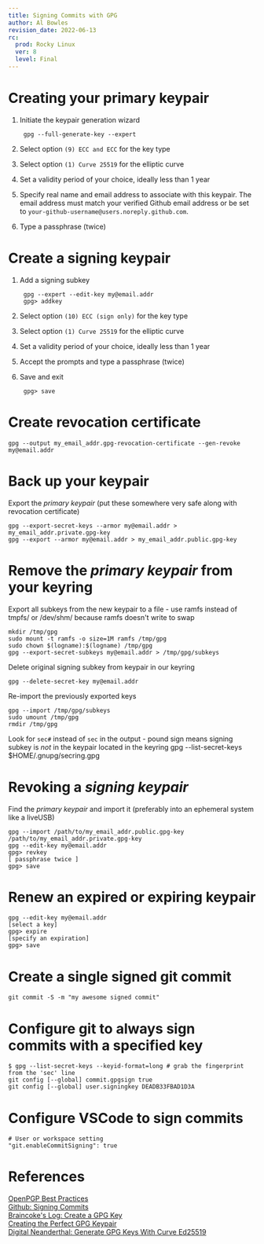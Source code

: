 ```yaml
---
title: Signing Commits with GPG
author: Al Bowles
revision_date: 2022-06-13
rc:
  prod: Rocky Linux
  ver: 8
  level: Final
---
```

# Creating your primary keypair
1. Initiate the keypair generation wizard

        gpg --full-generate-key --expert

1. Select option `(9) ECC and ECC` for the key type
1. Select option `(1) Curve 25519` for the elliptic curve
1. Set a validity period of your choice, ideally less than 1 year
1. Specify real name and email address to associate with this keypair. The email address must match your verified Github email address or be set to `your-github-username@users.noreply.github.com`.
1. Type a passphrase (twice)

# Create a signing keypair
1. Add a signing subkey

        gpg --expert --edit-key my@email.addr
        gpg> addkey

1. Select option `(10) ECC (sign only)` for the key type
1. Select option `(1) Curve 25519` for the elliptic curve
1. Set a validity period of your choice, ideally less than 1 year
1. Accept the prompts and type a passphrase (twice)
1. Save and exit

        gpg> save

# Create revocation certificate

    gpg --output my_email_addr.gpg-revocation-certificate --gen-revoke my@email.addr

# Back up your keypair
Export the *primary keypair* (put these somewhere very safe along with revocation certificate)

    gpg --export-secret-keys --armor my@email.addr > my_email_addr.private.gpg-key
    gpg --export --armor my@email.addr > my_email_addr.public.gpg-key

# Remove the *primary keypair* from your keyring
Export all subkeys from the new keypair to a file - use ramfs instead of tmpfs/ or /dev/shm/ because ramfs doesn't write to swap

    mkdir /tmp/gpg
    sudo mount -t ramfs -o size=1M ramfs /tmp/gpg
    sudo chown $(logname):$(logname) /tmp/gpg
    gpg --export-secret-subkeys my@email.addr > /tmp/gpg/subkeys

Delete original signing subkey from keypair in our keyring

    gpg --delete-secret-key my@email.addr

Re-import the previously exported keys

    gpg --import /tmp/gpg/subkeys
    sudo umount /tmp/gpg
    rmdir /tmp/gpg

Look for `sec#` instead of `sec` in the output - pound sign means signing subkey is *not* in the keypair located in the keyring
    gpg --list-secret-keys $HOME/.gnupg/secring.gpg

# Revoking a *signing keypair*
Find the *primary keypair* and import it (preferably into an ephemeral system like a liveUSB)

    gpg --import /path/to/my_email_addr.public.gpg-key /path/to/my_email_addr.private.gpg-key
    gpg --edit-key my@email.addr
    gpg> revkey
    [ passphrase twice ]
    gpg> save


# Renew an expired or expiring keypair

    gpg --edit-key my@email.addr
    [select a key]
    gpg> expire
    [specify an expiration]
    gpg> save

# Create a single signed git commit

    git commit -S -m "my awesome signed commit"

# Configure git to always sign commits with a specified key

    $ gpg --list-secret-keys --keyid-format=long # grab the fingerprint from the 'sec' line
    git config [--global] commit.gpgsign true
    git config [--global] user.signingkey DEADB33FBAD1D3A

# Configure VSCode to sign commits

    # User or workspace setting
    "git.enableCommitSigning": true

# References
[OpenPGP Best Practices](https://riseup.net/en/security/message-security/openpgp/best-practices#key-configuration)<br>
[Github: Signing Commits](https://docs.github.com/en/enterprise-server@3.5/authentication/managing-commit-signature-verification/signing-commits)<br>
[Braincoke's Log: Create a GPG Key](https://blog.braincoke.fr/security/create-a-gpg-key/)<br>
[Creating the Perfect GPG Keypair](https://alexcabal.com/creating-the-perfect-gpg-keypair)<br>
[Digital Neanderthal: Generate GPG Keys With Curve Ed25519](https://www.digitalneanderthal.com/post/gpg/)<br>
